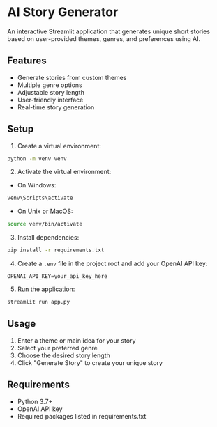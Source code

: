 # AI Story Generator

An interactive Streamlit application that generates unique short stories based on user-provided themes, genres, and preferences using AI.

## Features

- Generate stories from custom themes
- Multiple genre options
- Adjustable story length
- User-friendly interface
- Real-time story generation

## Setup

1. Create a virtual environment:
```bash
python -m venv venv
```

2. Activate the virtual environment:
- On Windows:
```bash
venv\Scripts\activate
```
- On Unix or MacOS:
```bash
source venv/bin/activate
```

3. Install dependencies:
```bash
pip install -r requirements.txt
```

4. Create a `.env` file in the project root and add your OpenAI API key:
```
OPENAI_API_KEY=your_api_key_here
```

5. Run the application:
```bash
streamlit run app.py
```

## Usage

1. Enter a theme or main idea for your story
2. Select your preferred genre
3. Choose the desired story length
4. Click "Generate Story" to create your unique story

## Requirements

- Python 3.7+
- OpenAI API key
- Required packages listed in requirements.txt
